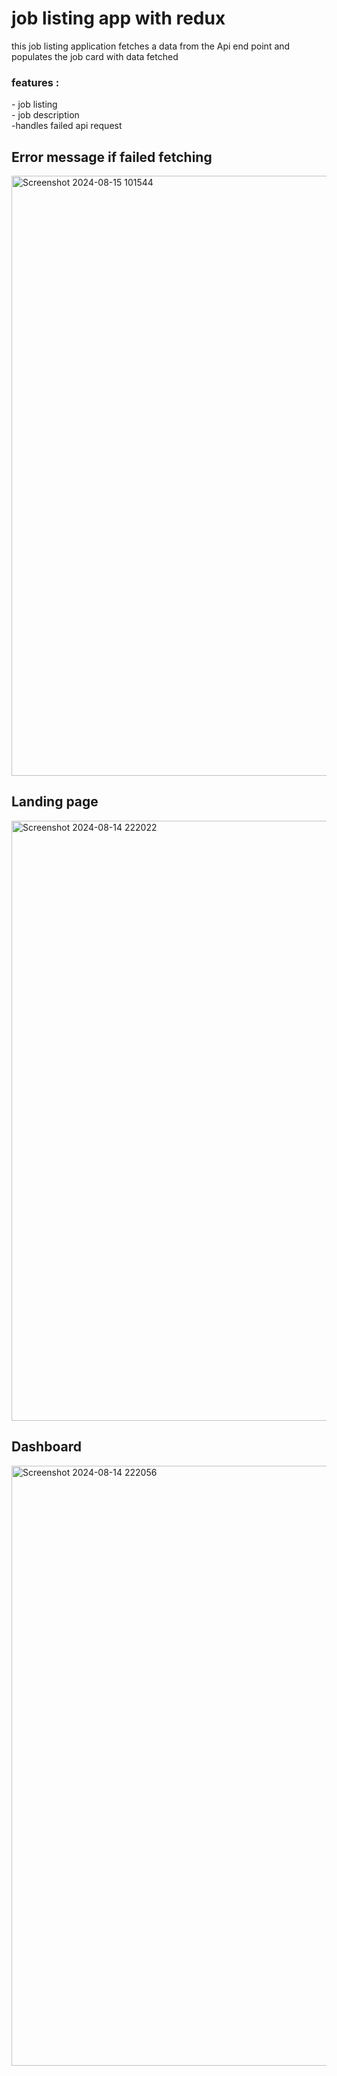 <h1> job listing app with redux</h1>
this job listing application fetches a data from the Api end point and populates the job card with data fetched
<h3> features :</h3>
 - job listing <br/>
 - job description <br/>
 -handles failed api request

 <h2>Error message if failed fetching</h2>

 
<img width="960" alt="Screenshot 2024-08-15 101544" src="https://github.com/user-attachments/assets/619c09a7-2459-426e-b07e-3a0cab7a1893">


<h2>Landing page</h2>


<img width="960" alt="Screenshot 2024-08-14 222022" src="https://github.com/user-attachments/assets/3e9fa009-8f51-4bc1-8a35-96a983edf47c">


<h2>Dashboard </h2>

<img width="960" alt="Screenshot 2024-08-14 222056" src="https://github.com/user-attachments/assets/0def5e05-283f-4ab7-be8e-89473a367b3c">



